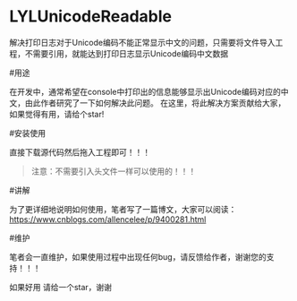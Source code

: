 # LYLUnicodeReadable
解决打印日志对于Unicode编码不能正常显示中文的问题，只需要将文件导入工程，不需要引用，就能达到打印日志显示Unicode编码中文数据

#用途

在开发中，通常希望在console中打印出的信息能够显示出Unicode编码对应的中文，由此作者研究了一下如何解决此问题。
在这里，将此解决方案贡献给大家，如果觉得有用，请给个star!

#安装使用

直接下载源代码然后拖入工程即可！！！

>注意：不需要引入头文件一样可以使用的！！！

#讲解

为了更详细地说明如何使用，笔者写了一篇博文，大家可以阅读：https://www.cnblogs.com/allencelee/p/9400281.html

#维护

笔者会一直维护，如果使用过程中出现任何bug，请反馈给作者，谢谢您的支持！！！

如果好用  请给一个star，谢谢

